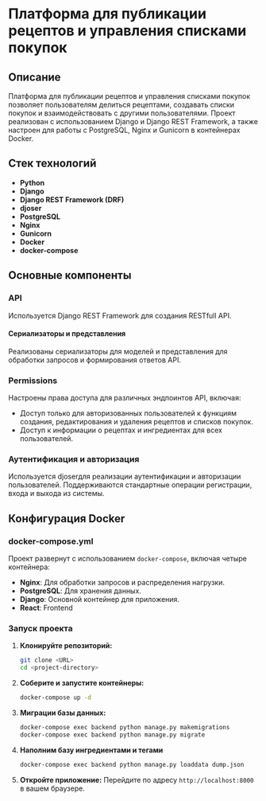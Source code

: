 # Платформа для публикации рецептов и управления списками покупок

## Описание

Платформа для публикации рецептов и управления списками покупок позволяет пользователям делиться рецептами, создавать списки покупок и взаимодействовать с другими пользователями. Проект реализован с использованием Django и Django REST Framework, а также настроен для работы с PostgreSQL, Nginx и Gunicorn в контейнерах Docker.

## Стек технологий

- **Python**
- **Django**
- **Django REST Framework (DRF)**
- **djoser**
- **PostgreSQL**
- **Nginx**
- **Gunicorn**
- **Docker**
- **docker-compose**

## Основные компоненты

### API

Используется Django REST Framework для создания RESTfull API.

#### Сериализаторы и представления

Реализованы сериализаторы для моделей и представления для обработки запросов и формирования ответов API.

### Permissions

Настроены права доступа для различных эндпоинтов API, включая:
- Доступ только для авторизованных пользователей к функциям создания, редактирования и удаления рецептов и списков покупок.
- Доступ к информации о рецептах и ингредиентах для всех пользователей.

### Аутентификация и авторизация

Используется djoserдля реализации аутентификации и авторизации пользователей. Поддерживаются стандартные операции регистрации, входа и выхода из системы.

## Конфигурация Docker

### docker-compose.yml

Проект развернут с использованием `docker-compose`, включая четыре контейнера:
- **Nginx**: Для обработки запросов и распределения нагрузки.
- **PostgreSQL**: Для хранения данных.
- **Django**: Основной контейнер для приложения.
- **React**: Frontend

### Запуск проекта

1. **Клонируйте репозиторий:**
    ```bash
    git clone <URL>
    cd <project-directory>
    ```

2. **Соберите и запустите контейнеры:**
    ```bash
    docker-compose up -d
    ```

3. **Миграции базы данных:**
    ```bash
    docker-compose exec backend python manage.py makemigrations
    docker-compose exec backend python manage.py migrate
    ```
4. **Наполним базу ингредиентами и тегами**
    ```bash
    docker-compose exec backend python manage.py loaddata dump.json
    ```
5. **Откройте приложение:**
    Перейдите по адресу `http://localhost:8000` в вашем браузере.

